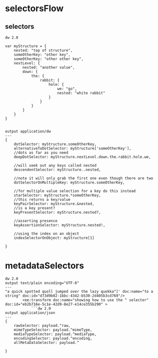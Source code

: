 # selectorsFlow
## selectors
```
dw 2.0

var myStructure = {
	nested: "top of structure",
	someOtherKey: "other key",
	someOtherKey: "other other key",
	nextLevel: {
		nested: "another value",
		down: {
			the: {
				rabbit: {
					hole: { 
						we: "go",
						nested: "white rabbit"
					}
				}
			}
		}
	}
}


output application/dw
---
{
	dotSelector: myStructure.someOtherKey,
	alternativeToDotSelector: myStructure['someOtherKey'],
	//dots as far as you need
	deepDotSelector: myStructure.nextLevel.down.the.rabbit.hole.we,
	
	//will seek out any keys called nested
	descendentSelector: myStructure..nested,
	
	//note it will only grab the first one even though there are two
	dotSelectorOnMultipleKey: myStructure.someOtherKey,
	
	//for multiple value selection for a key do this instead
	starSelector: myStructure.*someOtherKey,
	//this returns a key/value
	keyPairSelector: myStructure.&nested,
	//is a key present?
	keyPresentSelector: myStructure.nested?,
	
	//asserting presence
	keyAssertionSelector: myStructure.nested!,
	
	//using the index on an object
	indexSelectorOnObject: myStructure[1]
	
}
```
# metadataSelectors

```
dw 2.0
output text/plain encoding="UTF-8"
---
"a quick spotted quoll jumped over the lazy quokka"]' doc:name="to a string" doc:id="d73d9b02-1bbc-4342-b530-2d405b3cd769"/>
		<ee:transform doc:name="showing how to use the ^ selector" doc:id="eb2b716e-5c1e-42d9-8e27-e14ce355b290" >
			```dw 2.0
output application/json
---
{
	rawSelector: payload.^raw,
	mimeTypeSelector: payload.^mimeType,
	mediaTypeSelector: payload.^mediaType,
	encodingSelector: payload.^encoding,
	allMetaDataSelector: payload.^
	
}
```